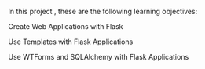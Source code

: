 In this project , these are the following learning objectives:

Create Web Applications with Flask

Use Templates with Flask Applications

Use WTForms and SQLAlchemy with Flask Applications
